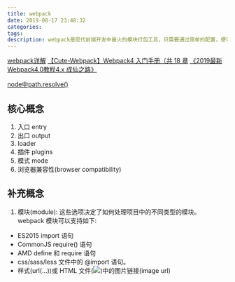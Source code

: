 ```yaml
---
title: webpack
date: 2019-08-17 23:48:32
categories:
tags:
description: webpack是现代前端开发中最火的模块打包工具，只需要通过简单的配置，便可以完成模块的加载和打包。那它是怎么做到通过对一些插件的配置，便可以轻松实现对代码的构建呢？
---
```


[webpack详解](https://juejin.im/post/5aa3d2056fb9a028c36868aa)
[【Cute-Webpack】Webpack4 入门手册（共 18 章](https://juejin.im/post/5d518b4de51d4561cc25f013)
[《2019最新Webpack4.0教程4.x 成仙之路》](https://www.bilibili.com/video/av41546218/?p=1)

[node中path.resolve()](http://nodejs.cn/api/path.html#path_path_resolve_paths)

## 核心概念
1. 入口 entry
2. 出口 output
3. loader
4. 插件 plugins
5. 模式 mode
6. 浏览器兼容性(browser compatibility)

## 补充概念
1. 模块(module): 这些选项决定了如何处理项目中的不同类型的模块。
webpack 模块可以支持如下:

- ES2015 import 语句
- CommonJS require() 语句
- AMD define 和 require 语句
- css/sass/less 文件中的 @import 语句。
- 样式(url(...))或 HTML 文件(<img src=...>)中的图片链接(image url)
